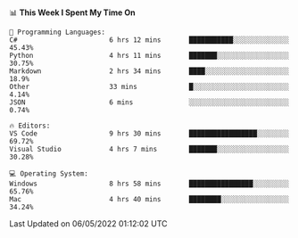 <!--START_SECTION:waka-->
📊 **This Week I Spent My Time On** 

```text
💬 Programming Languages: 
C#                       6 hrs 12 mins       ███████████░░░░░░░░░░░░░░   45.43% 
Python                   4 hrs 11 mins       ███████░░░░░░░░░░░░░░░░░░   30.75% 
Markdown                 2 hrs 34 mins       ████░░░░░░░░░░░░░░░░░░░░░   18.9% 
Other                    33 mins             █░░░░░░░░░░░░░░░░░░░░░░░░   4.14% 
JSON                     6 mins              ░░░░░░░░░░░░░░░░░░░░░░░░░   0.74%

🔥 Editors: 
VS Code                  9 hrs 30 mins       █████████████████░░░░░░░░   69.72% 
Visual Studio            4 hrs 7 mins        ███████░░░░░░░░░░░░░░░░░░   30.28%

💻 Operating System: 
Windows                  8 hrs 58 mins       ████████████████░░░░░░░░░   65.76% 
Mac                      4 hrs 40 mins       ████████░░░░░░░░░░░░░░░░░   34.24%

```


 Last Updated on 06/05/2022 01:12:02 UTC
<!--END_SECTION:waka-->
